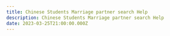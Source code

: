 ```yaml
---
title: Chinese Students Marriage partner search Help
description: Chinese Students Marriage partner search Help
date: 2023-03-25T21:00:00.000Z
---
```


